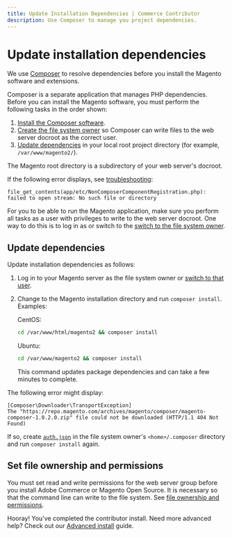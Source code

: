 ```yaml
---
title: Update Installation Dependencies | Commerce Contributor
description: Use Composer to manage you project dependencies.
---
```


# Update installation dependencies

We use [Composer](http://getcomposer.org) to resolve dependencies before you install the Magento software and extensions.

Composer is a separate application that manages PHP dependencies. Before you can install the Magento software, you must perform the following tasks in the order shown:

1. [Install the Composer software](https://devdocs.magento.com/guides/v2.4/install-gde/prereq/dev_install.html).
1. [Create the file system owner](https://devdocs.magento.com/guides/v2.4/install-gde/prereq/file-sys-perms-over.html) so Composer can write files to the web server docroot as the correct user.
1. [Update dependencies](#update-dependencies) in your local root project directory (for example, `/var/www/magento2/`).

The Magento root directory is a subdirectory of your web server's docroot.

If the following error displays, see [troubleshooting](https://support.magento.com/hc/en-us/articles/360033818091):

```terminal
file_get_contents(app/etc/NonComposerComponentRegistration.php): failed to open stream: No such file or directory
```

For you to be able to run the Magento application, make sure you perform all tasks as a user with privileges to write to the web server docroot. One way to do this is to log in as or switch to the [switch to the file system owner](https://devdocs.magento.com/guides/v2.4/install-gde/prereq/file-sys-perms-over.html).

## Update dependencies

Update installation dependencies as follows:

1. Log in to your Magento server as the file system owner or [switch to that user](https://devdocs.magento.com/guides/v2.4/install-gde/prereq/file-sys-perms-over.html).
1. Change to the Magento installation directory and run `composer install`. Examples:

   CentOS:

   ```bash
   cd /var/www/html/magento2 && composer install
   ```

   Ubuntu:

   ```bash
   cd /var/www/magento2 && composer install
   ```

   This command updates package dependencies and can take a few minutes to complete.

The following error might display:

```terminal
[Composer\Downloader\TransportException]
The "https://repo.magento.com/archives/magento/composer/magento-composer-1.0.2.0.zip" file could not be downloaded (HTTP/1.1 404 Not Found)
```

If so, create [`auth.json`](https://devdocs.magento.com/guides/v2.4/install-gde/prereq/dev_install.html) in the file system owner's `<home>/.composer` directory and run `composer install` again.

## Set file ownership and permissions

You must set read and write permissions for the web server group before you install Adobe Commerce or Magento Open Source. It is necessary so that the command line can write to the file system. See [file ownership and permissions](https://devdocs.magento.com/guides/v2.4/install-gde/prereq/file-sys-perms-over.html).

<InlineAlert variant="success" slots="text"/>

Hooray! You've completed the contributor install. Need more advanced help? Check out our [Advanced install](https://devdocs.magento.com/guides/v2.4/install-gde/install/cli/install-cli.html) guide.
